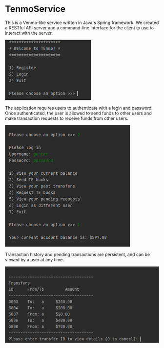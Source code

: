 # TenmoService

This is a Venmo-like service written in Java's Spring framework. We created a RESTful API server and a command-line interface for the client to use to interact with the server.

![alt text](https://github.com/rsharrar/TenmoService/blob/main/images/welcome%20screen.PNG?raw=true)


The application requires users to authenticate with a login and password. Once authenticated, the user is allowed to send funds to other users and make transaction requests to receive funds from other users. 

![alt text](https://github.com/rsharrar/TenmoService/blob/main/images/options%20screen.PNG?raw=true)

Transaction history and pending transactions are persistent, and can be viewed by a user at any time.


![alt text](https://github.com/rsharrar/TenmoService/blob/main/images/transaction%20history.PNG?raw=true)
